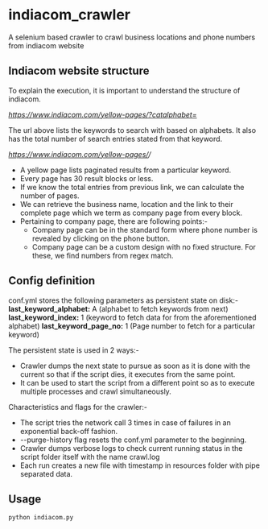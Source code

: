 # indiacom_crawler
A selenium based crawler to crawl business locations and phone numbers from indiacom website

## Indiacom website structure
To explain the execution, it is important to understand the structure of indiacom.

*https://www.indiacom.com/yellow-pages/?catalphabet=<alphabet>*

The url above lists the keywords to search with based on alphabets. It also has the total number of search entries stated from that keyword.

*https://www.indiacom.com/yellow-pages/<keyword>/*

- A yellow page lists paginated results from a particular keyword.
- Every page has 30 result blocks or less.
- If we know the total entries from previous link, we can calculate the number of pages.
- We can retrieve the business name, location and the link to their complete page which we term as company page from every block.
- Pertaining to company page, there are following points:-
  - Company page can be in the standard form where phone number is revealed by clicking on the phone button.
  - Company page can be a custom design with no fixed structure. For these, we find numbers from regex match.

## Config definition
conf.yml stores the following parameters as persistent state on disk:-
**last_keyword_alphabet:** A (alphabet to fetch keywords from next)
**last_keyword_index:** 1 (keyword to fetch data for from the aforementioned alphabet)
**last_keyword_page_no:** 1 (Page number to fetch for a particular keyword)

The persistent state is used in 2 ways:-
- Crawler dumps the next state to pursue as soon as it is done with the current so that if the script dies, it executes from the same point.
- It can be used to start the script from a different point so as to execute multiple processes and crawl simultaneously.

Characteristics and flags for the crawler:-
- The script tries the network call 3 times in case of failures in an exponential back-off fashion.
- --purge-history flag resets the conf.yml parameter to the beginning.
- Crawler dumps verbose logs to check current running status in the script folder itself with the name crawl.log
- Each run creates a new file with timestamp in resources folder with pipe separated data.

## Usage

`python indiacom.py`

